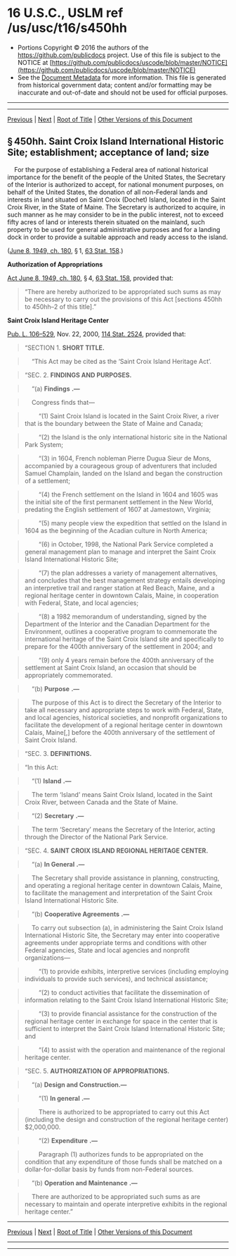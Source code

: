 ---
---

# 16 U.S.C., USLM ref /us/usc/t16/s450hh

* Portions Copyright © 2016 the authors of the https://github.com/publicdocs project.
  Use of this file is subject to the NOTICE at [https://github.com/publicdocs/uscode/blob/master/NOTICE](https://github.com/publicdocs/uscode/blob/master/NOTICE)
* See the [Document Metadata](././../../../../..//README.md) for more information.
  This file is generated from historical government data; content and/or formatting may be inaccurate and out-of-date and should not be used for official purposes.

----------
----------

[Previous](./../../../../..//us/usc/t16/ch1/schLXI/m__us_usc_t16_s450gg...450gg–3.md) | [Next](./../../../../..//us/usc/t16/ch1/schLXI/m__us_usc_t16_s450hh–1.md) | [Root of Title](./../../../../../) | [Other Versions of this Document](https://publicdocs.github.io/go/links?ns=uslm&ref=%2Fus%2Fusc%2Ft16%2Fs450hh)

## § 450hh. Saint Croix Island International Historic Site; establishment; acceptance of land; size

    For the purpose of establishing a Federal area of national historical importance for the benefit of the people of the United States, the Secretary of the Interior is authorized to accept, for national monument purposes, on behalf of the United States, the donation of all non-Federal lands and interests in land situated on Saint Croix (Dochet) Island, located in the Saint Croix River, in the State of Maine. The Secretary is authorized to acquire, in such manner as he may consider to be in the public interest, not to exceed fifty acres of land or interests therein situated on the mainland, such property to be used for general administrative purposes and for a landing dock in order to provide a suitable approach and ready access to the island.

([June 8, 1949, ch. 180][/us/act/1949-06-08/ch180], § 1, [63 Stat. 158][/us/stat/63/158].)

 __Authorization of Appropriations__ 

[Act June 8, 1949, ch. 180][/us/act/1949-06-08/ch180], § 4, [63 Stat. 158][/us/stat/63/158], provided that: 

> “There are hereby authorized to be appropriated such sums as may be necessary to carry out the provisions of this Act \[sections 450hh to 450hh–2 of this title\].”

 __Saint Croix Island Heritage Center__ 

[Pub. L. 106–529][/us/pl/106/529], Nov. 22, 2000, [114 Stat. 2524][/us/stat/114/2524], provided that:

> “SECTION 1. __SHORT TITLE.__ 

>     “This Act may be cited as the ‘Saint Croix Island Heritage Act’.

> “SEC. 2. __FINDINGS AND PURPOSES.__ 

>     “(a)  __Findings__  __.—__ 

>     Congress finds that—

>         “(1) Saint Croix Island is located in the Saint Croix River, a river that is the boundary between the State of Maine and Canada;

>         “(2) the Island is the only international historic site in the National Park System;

>         “(3) in 1604, French nobleman Pierre Dugua Sieur de Mons, accompanied by a courageous group of adventurers that included Samuel Champlain, landed on the Island and began the construction of a settlement;

>         “(4) the French settlement on the Island in 1604 and 1605 was the initial site of the first permanent settlement in the New World, predating the English settlement of 1607 at Jamestown, Virginia;

>         “(5) many people view the expedition that settled on the Island in 1604 as the beginning of the Acadian culture in North America;

>         “(6) in October, 1998, the National Park Service completed a general management plan to manage and interpret the Saint Croix Island International Historic Site;

>         “(7) the plan addresses a variety of management alternatives, and concludes that the best management strategy entails developing an interpretive trail and ranger station at Red Beach, Maine, and a regional heritage center in downtown Calais, Maine, in cooperation with Federal, State, and local agencies;

>         “(8) a 1982 memorandum of understanding, signed by the Department of the Interior and the Canadian Department for the Environment, outlines a cooperative program to commemorate the international heritage of the Saint Croix Island site and specifically to prepare for the 400th anniversary of the settlement in 2004; and

>         “(9) only 4 years remain before the 400th anniversary of the settlement at Saint Croix Island, an occasion that should be appropriately commemorated.

>     “(b)  __Purpose__  __.—__ 

>     The purpose of this Act is to direct the Secretary of the Interior to take all necessary and appropriate steps to work with Federal, State, and local agencies, historical societies, and nonprofit organizations to facilitate the development of a regional heritage center in downtown Calais, Maine\[,\] before the 400th anniversary of the settlement of Saint Croix Island.

> “SEC. 3. __DEFINITIONS.__ 

> “In this Act:

>     “(1)  __Island__  __.—__ 

>     The term ‘Island’ means Saint Croix Island, located in the Saint Croix River, between Canada and the State of Maine.

>     “(2)  __Secretary__  __.—__ 

>     The term ‘Secretary’ means the Secretary of the Interior, acting through the Director of the National Park Service.

> “SEC. 4. __SAINT CROIX ISLAND REGIONAL HERITAGE CENTER.__ 

>     “(a)  __In General__  __.—__ 

>     The Secretary shall provide assistance in planning, constructing, and operating a regional heritage center in downtown Calais, Maine, to facilitate the management and interpretation of the Saint Croix Island International Historic Site.

>     “(b)  __Cooperative Agreements__  __.—__ 

>     To carry out subsection (a), in administering the Saint Croix Island International Historic Site, the Secretary may enter into cooperative agreements under appropriate terms and conditions with other Federal agencies, State and local agencies and nonprofit organizations—

>         “(1) to provide exhibits, interpretive services (including employing individuals to provide such services), and technical assistance;

>         “(2) to conduct activities that facilitate the dissemination of information relating to the Saint Croix Island International Historic Site;

>         “(3) to provide financial assistance for the construction of the regional heritage center in exchange for space in the center that is sufficient to interpret the Saint Croix Island International Historic Site; and

>         “(4) to assist with the operation and maintenance of the regional heritage center.

> “SEC. 5. __AUTHORIZATION OF APPROPRIATIONS.__ 

>     “(a) __Design and Construction.—__ 

>         “(1)  __In general__  __.—__ 

>         There is authorized to be appropriated to carry out this Act (including the design and construction of the regional heritage center) $2,000,000.

>         “(2)  __Expenditure__  __.—__ 

>         Paragraph (1) authorizes funds to be appropriated on the condition that any expenditure of those funds shall be matched on a dollar-for-dollar basis by funds from non-Federal sources.

>     “(b)  __Operation and Maintenance__  __.—__ 

>     There are authorized to be appropriated such sums as are necessary to maintain and operate interpretive exhibits in the regional heritage center.”

----------

[Previous](./../../../../..//us/usc/t16/ch1/schLXI/m__us_usc_t16_s450gg...450gg–3.md) | [Next](./../../../../..//us/usc/t16/ch1/schLXI/m__us_usc_t16_s450hh–1.md) | [Root of Title](./../../../../../) | [Other Versions of this Document](https://publicdocs.github.io/go/links?ns=uslm&ref=%2Fus%2Fusc%2Ft16%2Fs450hh)

----------
----------

[/us/act/1949-06-08/ch180]: https://publicdocs.github.io/go/links?ns=uslm&ref=%2Fus%2Fact%2F1949-06-08%2Fch180
[/us/stat/63/158]: https://publicdocs.github.io/go/links?ns=uslm&ref=%2Fus%2Fstat%2F63%2F158
[/us/act/1949-06-08/ch180]: https://publicdocs.github.io/go/links?ns=uslm&ref=%2Fus%2Fact%2F1949-06-08%2Fch180
[/us/stat/63/158]: https://publicdocs.github.io/go/links?ns=uslm&ref=%2Fus%2Fstat%2F63%2F158
[/us/pl/106/529]: https://publicdocs.github.io/go/links?ns=uslm&ref=%2Fus%2Fpl%2F106%2F529
[/us/stat/114/2524]: https://publicdocs.github.io/go/links?ns=uslm&ref=%2Fus%2Fstat%2F114%2F2524


